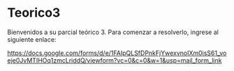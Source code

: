 # Teorico3
Bienvenidos a su parcial teórico 3. Para comenzar a resolverlo, ingrese al siguiente enlace:

https://docs.google.com/forms/d/e/1FAIpQLSfDPnkFjYwexvnoIXm0isS61_voeje0JvMTIHOq1zmcLriddQ/viewform?vc=0&c=0&w=1&usp=mail_form_link